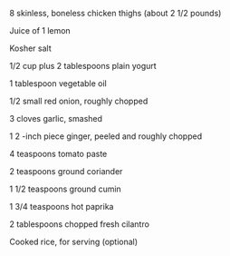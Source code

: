 8 skinless, boneless chicken thighs (about 2 1/2 pounds)

Juice of 1 lemon

Kosher salt

1/2 cup plus 2 tablespoons plain yogurt

1 tablespoon vegetable oil

1/2 small red onion, roughly chopped

3 cloves garlic, smashed

1 2 -inch piece ginger, peeled and roughly chopped

4 teaspoons tomato paste

2 teaspoons ground coriander

1 1/2 teaspoons ground cumin

1 3/4 teaspoons hot paprika

2 tablespoons chopped fresh cilantro

Cooked rice, for serving (optional)